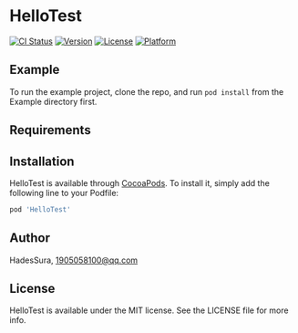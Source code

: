 # HelloTest

[![CI Status](https://img.shields.io/travis/HadesSura/HelloTest.svg?style=flat)](https://travis-ci.org/HadesSura/HelloTest)
[![Version](https://img.shields.io/cocoapods/v/HelloTest.svg?style=flat)](https://cocoapods.org/pods/HelloTest)
[![License](https://img.shields.io/cocoapods/l/HelloTest.svg?style=flat)](https://cocoapods.org/pods/HelloTest)
[![Platform](https://img.shields.io/cocoapods/p/HelloTest.svg?style=flat)](https://cocoapods.org/pods/HelloTest)

## Example

To run the example project, clone the repo, and run `pod install` from the Example directory first.

## Requirements

## Installation

HelloTest is available through [CocoaPods](https://cocoapods.org). To install
it, simply add the following line to your Podfile:

```ruby
pod 'HelloTest'
```

## Author

HadesSura, 1905058100@qq.com

## License

HelloTest is available under the MIT license. See the LICENSE file for more info.
